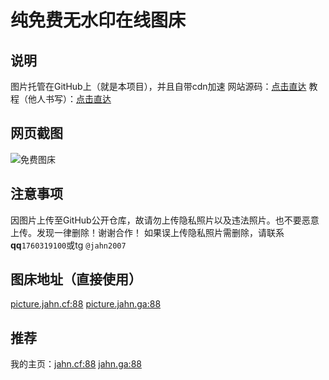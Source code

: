 # 纯免费无水印在线图床
## 说明
图片托管在GitHub上（就是本项目），并且自带cdn加速
网站源码：[点击直达](https://github.com/yumusb/autoPicCdn/)
教程（他人书写）：[点击直达](https://www.qwas.top/p/img.html/)
## 网页截图
![免费图床](https://cdn.jsdelivr.net/gh/jahn2007/picture@ba462160e3f90f05b5b84b2fc3c8322964e529ec/2021/03/13/111f22eea88418305228d4a135c4a276.png)
## 注意事项
因图片上传至GitHub公开仓库，故请勿上传隐私照片以及违法照片。也不要恶意上传。发现一律删除！谢谢合作！
如果误上传隐私照片需删除，请联系**qq**`1760319100`或tg `@jahn2007`
## 图床地址（直接使用）
[picture.jahn.cf:88](picture.jahn.cf:88/)
[picture.jahn.ga:88](picture.jahn.ga:88/)
## 推荐
我的主页：[jahn.cf:88](jahn.cf:88) [jahn.ga:88](jahn.ga:88)
